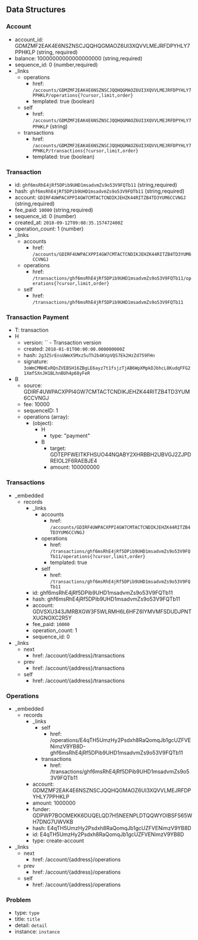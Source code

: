 ## Data Structures

### Account
+ account_id: GDMZMF2EAK4E6NSZNSCJQQHQGMAOZ6UI3XQVVLMEJRFDPYHLY7PPHKLP (string, required)
+ balance: 10000000000000000000 (string,required)
+ sequence_id: 0 (number,required)
+ _links 
    + operations
        + href: `/accounts/GDMZMF2EAK4E6NSZNSCJQQHQGMAOZ6UI3XQVVLMEJRFDPYHLY7PPHKLP/operations{?cursor,limit,order}`
        + templated: true (boolean)
    + self
        + href: `/accounts/GDMZMF2EAK4E6NSZNSCJQQHQGMAOZ6UI3XQVVLMEJRFDPYHLY7PPHKLP` (string)
    + transactions
        + href: `/accounts/GDMZMF2EAK4E6NSZNSCJQQHQGMAOZ6UI3XQVVLMEJRFDPYHLY7PPHKLP/transactions{?cursor,limit,order}` 
        + templated: true (boolean)

### Transaction
+ id: `ghf6msRhE4jRf5DPib9UHD1msadvmZs9o53V9FQTb11` (string,required)
+ hash: `ghf6msRhE4jRf5DPib9UHD1msadvmZs9o53V9FQTb11` (string,required)
+ account: `GDIRF4UWPACXPPI4GW7CMTACTCNDIKJEHZK44RITZB4TD3YUM6CCVNGJ` (string,required) 
+ fee_paid: `10000` (string,required)
+ sequence_id: 0 (number)
+ created_at: `2018-09-12T09:08:35.157472400Z` 
+ operation_count: 1 (number)
+ _links 
    + accounts
        + href: `/accounts/GDIRF4UWPACXPPI4GW7CMTACTCNDIKJEHZK44RITZB4TD3YUM6CCVNGJ`
    + operations
        + href: `/transactions/ghf6msRhE4jRf5DPib9UHD1msadvmZs9o53V9FQTb11/operations{?cursor,limit,order}`
    + self
        + href: `/transactions/ghf6msRhE4jRf5DPib9UHD1msadvmZs9o53V9FQTb11`


### Transaction Payment
+ T: transaction
+ H 
    + version: `` - Transaction version
    + created: `2018-01-01T00:00:00.000000000Z`
    + hash: `2g3ZSrEnsUWeX5Mxz5uTh2b4KVpVQS7Ek2HzZd759FHn`
    + signature: `3oWmCMNHExRQnZVEBSH16ZBgLE6ayz7t1fsjzTjAB6WpXMpkDJbhcL8KudqFFG21XmfSXnJH1BLhnBUh4p68yFeR`
+ B
    + source: GDIRF4UWPACXPPI4GW7CMTACTCNDIKJEHZK44RITZB4TD3YUM6CCVNGJ
    + fee: 10000
    + sequenceID: 1
    + operations (array):
        + (object):
            + H 
                + type: "payment"
            + B
                + target: GDTEPFWEITKFHSUO44NQABY2XHRBBH2UBVGJ2ZJPDREIOL2F6RAEBJE4
                + amount: 100000000

### Transactions
+ _embedded
    + records
        + _links
            + accounts
                + href: `/accounts/GDIRF4UWPACXPPI4GW7CMTACTCNDIKJEHZK44RITZB4TD3YUM6CCVNGJ`
            + operations
                + href: `/transactions/ghf6msRhE4jRf5DPib9UHD1msadvmZs9o53V9FQTb11/operations{?cursor,limit,order}`
                + templated: true
            + self
                + href: `/transactions/ghf6msRhE4jRf5DPib9UHD1msadvmZs9o53V9FQTb11`
        + id: ghf6msRhE4jRf5DPib9UHD1msadvmZs9o53V9FQTb11
        + hash:  ghf6msRhE4jRf5DPib9UHD1msadvmZs9o53V9FQTb11
        + account: GDVSXU343JMRBXGW3F5WLRMH6L6HFZ6IYMVMFSDUDJPNTXUGNOXC2R5Y
        + fee_paid: `10000`
        + operation_count: 1
        + sequence_id: 0
+ _links
    + next
        + href: /account/{address}/transactions
    + prev
        + href: /account/{address}/transactions
    + self
        + href: /account/{address}/transactions

### Operations
+ _embedded
    + records
        + _links
            + self
                + href: /operations/E4qTH5UmzHy2Psdxh8RaQomqJb1gcUZFVENimzV9YB8D-ghf6msRhE4jRf5DPib9UHD1msadvmZs9o53V9FQTb11
            + transactions
                + href: /transactions/ghf6msRhE4jRf5DPib9UHD1msadvmZs9o53V9FQTb11
        + account: GDMZMF2EAK4E6NSZNSCJQQHQGMAOZ6UI3XQVVLMEJRFDPYHLY7PPHKLP
        + amount: 1000000
        + funder: GDPWP7BOOMEKK6DUQELQD7H5NEENPLDTQQWYOIBSFS65WH7DNG7UWVKB
        + hash: E4qTH5UmzHy2Psdxh8RaQomqJb1gcUZFVENimzV9YB8D
        + id: E4qTH5UmzHy2Psdxh8RaQomqJb1gcUZFVENimzV9YB8D
        + type: create-account
+ _links
    + next
        + href: /account/{address}/operations
    + prev
        + href: /account/{address}/operations
    + self
        + href: /account/{address}/operations


### Problem
+ type: `type`
+ title: `title`
+ detail: `detail`
+ instance: `instance`

